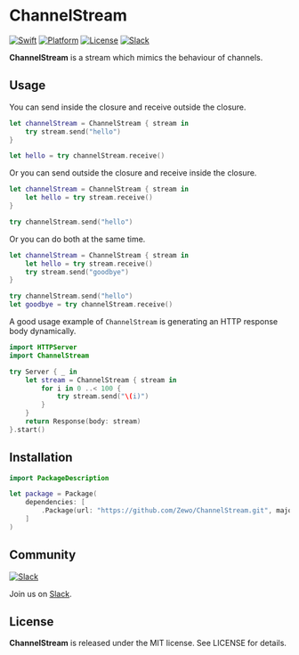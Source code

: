 ChannelStream
=============

[![Swift][swift-badge]][swift-url]
[![Platform][platform-badge]][platform-url]
[![License][mit-badge]][mit-url]
[![Slack][slack-badge]][slack-url]

**ChannelStream** is a stream which mimics the behaviour of channels.

## Usage

You can send inside the closure and receive outside the closure.

```swift
let channelStream = ChannelStream { stream in
    try stream.send("hello")
}

let hello = try channelStream.receive()
```

Or you can send outside the closure and receive inside the closure.

```swift
let channelStream = ChannelStream { stream in
    let hello = try stream.receive()
}

try channelStream.send("hello")
```

Or you can do both at the same time.

```swift
let channelStream = ChannelStream { stream in
    let hello = try stream.receive()
    try stream.send("goodbye")
}

try channelStream.send("hello")
let goodbye = try channelStream.receive()
```

A good usage example of `ChannelStream` is generating an HTTP response body dynamically.

```swift
import HTTPServer
import ChannelStream

try Server { _ in
    let stream = ChannelStream { stream in
        for i in 0 ..< 100 {
            try stream.send("\(i)")
    	}
    }
    return Response(body: stream)
}.start()
```

## Installation

```swift
import PackageDescription

let package = Package(
    dependencies: [
        .Package(url: "https://github.com/Zewo/ChannelStream.git", majorVersion: 0, minor: 4)
    ]
)
```

## Community

[![Slack](http://s13.postimg.org/ybwy92ktf/Slack.png)](http://slack.zewo.io)

Join us on [Slack](http://slack.zewo.io).

License
-------

**ChannelStream** is released under the MIT license. See LICENSE for details.

[swift-badge]: https://img.shields.io/badge/Swift-3.0-orange.svg?style=flat
[swift-url]: https://swift.org
[platform-badge]: https://img.shields.io/badge/Platform-Mac%20%26%20Linux-lightgray.svg?style=flat
[platform-url]: https://swift.org
[mit-badge]: https://img.shields.io/badge/License-MIT-blue.svg?style=flat
[mit-url]: https://tldrlegal.com/license/mit-license
[slack-image]: http://s13.postimg.org/ybwy92ktf/Slack.png
[slack-badge]: https://zewo-slackin.herokuapp.com/badge.svg
[slack-url]: http://slack.zewo.io
